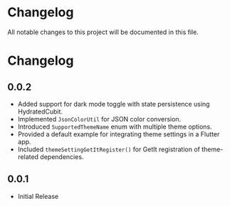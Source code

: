 # Changelog

All notable changes to this project will be documented in this file.

# Changelog

## 0.0.2
- Added support for dark mode toggle with state persistence using HydratedCubit.
- Implemented `JsonColorUtil` for JSON color conversion.
- Introduced `SupportedThemeName` enum with multiple theme options.
- Provided a default example for integrating theme settings in a Flutter app.
- Included `themeSettingGetItRegister()` for GetIt registration of theme-related dependencies.

## 0.0.1
- Initial Release
